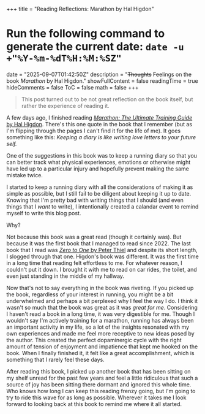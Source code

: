 +++
title = "Reading Reflections: Marathon by Hal Higdon"
# Run the following command to generate the current date: `date -u +"%Y-%m-%dT%H:%M:%SZ"`
date = "2025-09-07T01:42:50Z"
description = "~~Thoughts~~ Feelings on the book _Marathon_ by Hal Higdon."
showFullContent = false
readingTime = true
hideComments = false
ToC = false
math = false
+++

> This post turned out to be not great reflection on the book itself, but rather the experience of reading it.

A few days ago, I finished reading [_Marathon: The Ultimate Training Guide_ by Hal Higdon](https://www.amazon.com/Marathon-Revised-Updated-5th-Marathons/dp/0593137736/). There's this one quote in the book that I remember (but as I'm flipping through the pages I can't find it for the life of me). It goes something like this: _Keeping a diary is like writing love letters to your future self._

One of the suggestions in this book was to keep a running diary so that you can better track what physical experiences, emotions or otherwise might have led up to a particular injury and hopefully prevent making the same mistake twice.

I started to keep a running diary with all the considerations of making it as simple as possible, but I still fail to be diligent about keeping it up to date. Knowing that I'm pretty bad with writing things that I should (and even things that I _want_ to write), I intentionally created a calandar event to remind myself to write this blog post.

Why?

Not because this book was a great read (though it certainly was). But because it was the first book that I managed to read since 2022. The last book that I read was [_Zero to One_ by Peter Thiel](https://en.wikipedia.org/wiki/Zero_to_One) and despite its short length, I slogged through that one. Higdon's book was different. It was the first time in a long time that reading felt effortless to me. For whatever reason, I couldn't put it down. I brought it with me to read on car rides, the toilet, and even just standing in the middle of my hallway.

Now that's not to say everything in the book was riveting. If you picked up the book, regardless of your interest in running, you might be a bit underwhelmed and perhaps a bit perplexed why I feel the way I do. I think it wasn't so much that the book was great as it was _great for me_. Considering I haven't read a book in a long time, it was very digestible for me. Though I wouldn't say I'm actively training for a marathon, running has always been an important activity in my life, so a lot of the insights resonated with my own experiences and made me feel more receptive to new ideas posed by the author. This created the perfect dopaminergic cycle with the right amount of tension of enjoyment and impatience that kept me hooked on the book. When I finally finished it, it felt like a great accomplishment, which is something that I rarely feel these days.

After reading this book, I picked up another book that has been sitting on my shelf unread for the past few years and feel a little ridiculous that such a source of joy has been sitting there dormant and ignored this whole time. Who knows how long I can keep this reading frenzy going, but I'm going to try to ride this wave for as long as possible. Wherever it takes me I look forward to looking back at this book to remind me where it all started.
